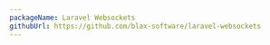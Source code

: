 ```yaml
---
packageName: Laravel Websockets
githubUrl: https://github.com/blax-software/laravel-websockets
---
```

